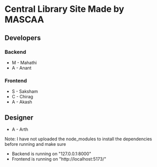 # Central Library Site Made by MASCAA

## Developers

### Backend

-   M - Mahathi
-   A - Anant

### Frontend

-   S - Saksham
-   C - Chirag
-   A - Akash

## Designer

-   A - Arth

Note: I have not uploaded the node_modules to install the dependencies before running and make sure

-   Backend is running on "127.0.0.1:8000"
-   Frontend is running on "http://localhost:5173/"
